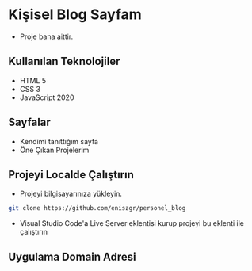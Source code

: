 # Kişisel Blog Sayfam
-  Proje bana aittir.

## Kullanılan Teknolojiler
- HTML 5
- CSS 3
- JavaScript 2020

## Sayfalar
- Kendimi tanıttığım sayfa
- Öne Çıkan Projelerim

## Projeyi Localde Çalıştırın
- Projeyi bilgisayarınıza yükleyin.
```bash
git clone https://github.com/eniszgr/personel_blog
```
- Visual Studio Code'a Live Server eklentisi kurup projeyi bu eklenti ile çalıştırın

## Uygulama Domain Adresi


